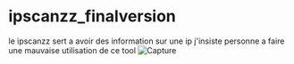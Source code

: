# ipscanzz_finalversion
le ipscanzz sert a avoir des information sur une ip j'insiste personne a faire une mauvaise utilisation de ce tool
![Capture](https://user-images.githubusercontent.com/106893889/172070509-1779cbac-d9ea-492b-8394-d83c1a1acab2.PNG)

